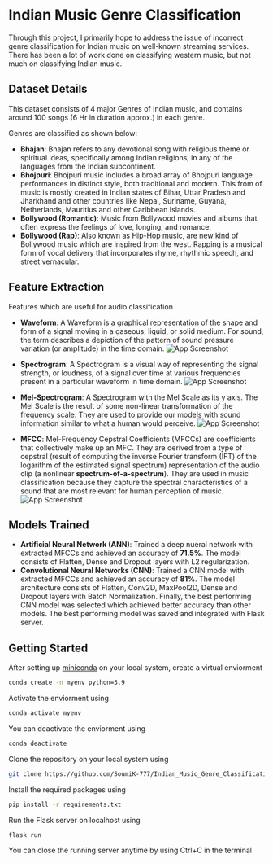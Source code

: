 
# Indian Music Genre Classification

Through this project, I primarily hope to address the issue of incorrect genre classification for Indian music on well-known streaming services. There has been a lot of work done on classifying western music, but not much on classifying Indian music.

## Dataset Details

This dataset consists of 4 major Genres of Indian music, and contains around 100 songs (6 Hr in duration approx.) in each genre.

Genres are classified as shown below:

- **Bhajan**: Bhajan refers to any devotional song with religious theme or spiritual ideas, specifically among Indian religions, in any of the languages from the Indian subcontinent.
- **Bhojpuri**: Bhojpuri music includes a broad array of Bhojpuri language performances in distinct style, both traditional and modern. This from of music is mostly created in Indian states of Bihar, Uttar Pradesh and Jharkhand and other countries like Nepal, Suriname, Guyana, Netherlands, Mauritius and other Caribbean Islands.
- **Bollywood (Romantic)**: Music from Bollywood movies and albums that often express the feelings of love, longing, and romance.
- **Bollywood (Rap)**: Also known as Hip-Hop music, are new kind of Bollywood music which are inspired from the west. Rapping is a musical form of vocal delivery that incorporates rhyme, rhythmic speech, and street vernacular.

## Feature Extraction

Features which are useful for audio classification

- **Waveform**: A Waveform is a graphical representation of the shape and form of a signal moving in a gaseous, liquid, or solid medium. For sound, the term describes a depiction of the pattern of sound pressure variation (or amplitude) in the time domain.
![App Screenshot](https://i.stack.imgur.com/umKrW.png)

- **Spectrogram**: A Spectrogram is a visual way of representing the signal strength, or loudness, of a signal over time at various frequencies present in a particular waveform in time domain. 
![App Screenshot](https://upload.wikimedia.org/wikipedia/commons/thumb/c/c5/Spectrogram-19thC.png/640px-Spectrogram-19thC.png)

- **Mel-Spectrogram**: A Spectrogram with the Mel Scale as its y axis. The Mel Scale is the result of some non-linear transformation of the frequency scale. They are used to provide our models with sound information similar to what a human would perceive.
![App Screenshot](https://miro.medium.com/v2/resize:fit:1400/1*zX-rizZKXXg7Ju-entot9g.png)

- **MFCC**: Mel-Frequency Cepstral Coefficients (MFCCs) are coefficients that collectively make up an MFC. They are derived from a type of cepstral (result of computing the inverse Fourier transform (IFT) of the logarithm of the estimated signal spectrum) representation of the audio clip (a nonlinear **spectrum-of-a-spectrum**). They are used in music classification because they capture the spectral characteristics of a sound that are most relevant for human perception of music.
![App Screenshot](https://miro.medium.com/v2/resize:fit:1400/1*pzE4i1TXaLCmzTXgdxFZjQ.jpeg)

## Models Trained

- **Artificial Neural Network (ANN)**: Trained a deep nueral network with extracted MFCCs and achieved an accuracy of **71.5%**. The model consists of Flatten, Dense and Dropout layers with L2 regularization.
- **Convolutional Neural Networks (CNN)**: Trained a CNN model with extracted MFCCs and achieved an accuracy of **81%**. The model architecture consists of Flatten, Conv2D, MaxPool2D, Dense and Dropout layers with Batch Normalization.
Finally, the best performing CNN model was selected which achieved better accuracy than other models. The best performing model was saved and integrated 
with Flask server.

## Getting Started

After setting up [miniconda](https://docs.conda.io/en/latest/miniconda.html) on your local system, create a virtual enviorment
```sh
conda create -n myenv python=3.9
``` 
Activate the enviorment using
```sh
conda activate myenv
``` 
You can deactivate the enviorment using
```sh
conda deactivate
``` 
Clone the repository on your local system using
```sh
git clone https://github.com/SoumiK-777/Indian_Music_Genre_Classification.git
``` 
Install the required packages using
```sh
pip install -r requirements.txt
``` 
Run the Flask server on localhost using
```sh
flask run
``` 
You can close the running server anytime by using Ctrl+C in the terminal
